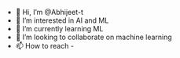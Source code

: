 - 👋 Hi, I’m @Abhijeet-t 
- 👀 I’m interested in AI and ML
- 🌱 I’m currently learning ML
- 💞️ I’m looking to collaborate on machine learning
- 📫 How to reach  - 

<!---
Abhijeet-t/Abhijeet-t is a ✨ special ✨ repository because its `README.md` (this file) appears on your GitHub profile.
You can click the Preview link to take a look at your changes.
--->
